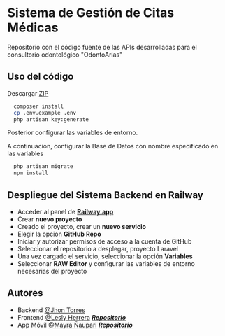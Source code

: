 
# Sistema de Gestión de Citas Médicas


Repositorio con el código fuente de las APIs desarrolladas para el consultorio odontológico "OdontoArias"




## Uso del código

Descargar [ZIP](https://github.com/jhon-torres/EndPoints_CO/archive/refs/heads/master.zip)

```bash
  composer install 
  cp .env.example .env 
  php artisan key:generate
```
Posterior configurar las variables de entorno.

A continuación, configurar la Base de Datos con nombre especificado en las variables
```bash
  php artisan migrate 
  npm install   
```
    
## Despliegue del Sistema Backend en Railway
 - Acceder al panel de **[Railway.app](https://railway.app/)** 
 - Crear **nuevo proyecto**
 - Creado el proyecto, crear un **nuevo servicio**
 - Elegir la opción **GitHub Repo**
 - Iniciar y autorizar permisos de acceso a la cuenta de GitHub
 - Seleccionar el repositorio a desplegar, proyecto Laravel
 - Una vez cargado el servicio, seleccionar la opción **Variables**
 - Seleccionar **RAW Editor** y configurar las variables de entorno necesarias del proyecto


## Autores

- Backend [@Jhon Torres](https://github.com/jhon-torres) 
- Frontend [@Lesly Herrera](https://github.com/Lesly-liseth) ***[Repositorio](https://github.com/Lesly-liseth/Odontoarias)***
- App Móvil [@Mayra Ñaupari](https://github.com/mayP2201) ***[Repositorio](https://github.com/mayP2201/ConsultorioOdont)***

